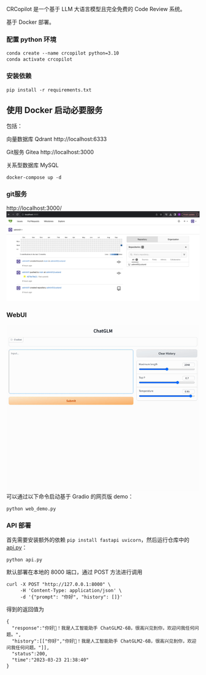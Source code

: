 CRCopilot 是一个基于 LLM 大语言模型且完全免费的 Code Review 系统。

基于 Docker 部署。

### 配置 python 环境
```shell
conda create --name crcopilot python=3.10
conda activate crcopilot
```

### 安装依赖
```shell
pip install -r requirements.txt
```

## 使用 Docker 启动必要服务
包括：

向量数据库 Qdrant http://localhost:6333

Git服务 Gitea http://localhost:3000

关系型数据库 MySQL
```shell
docker-compose up -d
```

### git服务
http://localhost:3000/
![WebUI](docs/images/gitea.png)


### WebUI
![WebUI](docs/images/web-demo.gif)
可以通过以下命令启动基于 Gradio 的网页版 demo：
```shell
python web_demo.py
```

### API 部署
首先需要安装额外的依赖 `pip install fastapi uvicorn`，然后运行仓库中的 [api.py](api.py)：
```shell
python api.py
```
默认部署在本地的 8000 端口，通过 POST 方法进行调用
```shell
curl -X POST "http://127.0.0.1:8000" \
     -H 'Content-Type: application/json' \
     -d '{"prompt": "你好", "history": []}'
```
得到的返回值为
```shell
{
  "response":"你好👋！我是人工智能助手 ChatGLM2-6B，很高兴见到你，欢迎问我任何问题。",
  "history":[["你好","你好👋！我是人工智能助手 ChatGLM2-6B，很高兴见到你，欢迎问我任何问题。"]],
  "status":200,
  "time":"2023-03-23 21:38:40"
}
```